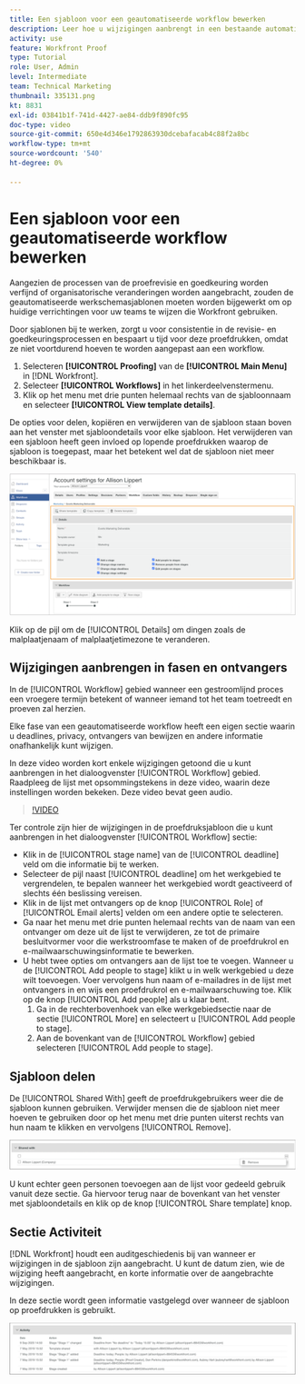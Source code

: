 ```yaml
---
title: Een sjabloon voor een geautomatiseerde workflow bewerken
description: Leer hoe u wijzigingen aanbrengt in een bestaande automatische proefdrukwerkstroomsjabloon in [!DNL  Workfront].
activity: use
feature: Workfront Proof
type: Tutorial
role: User, Admin
level: Intermediate
team: Technical Marketing
thumbnail: 335131.png
kt: 8831
exl-id: 03841b1f-741d-4427-ae84-ddb9f890fc95
doc-type: video
source-git-commit: 650e4d346e1792863930dcebafacab4c88f2a8bc
workflow-type: tm+mt
source-wordcount: '540'
ht-degree: 0%

---
```


# Een sjabloon voor een geautomatiseerde workflow bewerken

Aangezien de processen van de proefrevisie en goedkeuring worden verfijnd of organisatorische veranderingen worden aangebracht, zouden de geautomatiseerde werkschemasjablonen moeten worden bijgewerkt om op huidige verrichtingen voor uw teams te wijzen die Workfront gebruiken.

Door sjablonen bij te werken, zorgt u voor consistentie in de revisie- en goedkeuringsprocessen en bespaart u tijd voor deze proefdrukken, omdat ze niet voortdurend hoeven te worden aangepast aan een workflow.

1. Selecteren **[!UICONTROL Proofing]** van de **[!UICONTROL Main Menu]** in [!DNL Workfront].
1. Selecteer **[!UICONTROL Workflows]** in het linkerdeelvenstermenu.
1. Klik op het menu met drie punten helemaal rechts van de sjabloonnaam en selecteer **[!UICONTROL View template details]**.

De opties voor delen, kopiëren en verwijderen van de sjabloon staan boven aan het venster met sjabloondetails voor elke sjabloon. Het verwijderen van een sjabloon heeft geen invloed op lopende proefdrukken waarop de sjabloon is toegepast, maar het betekent wel dat de sjabloon niet meer beschikbaar is.

![Venster Sjabloondetails](assets/proof-system-setup-edit-templates-details-area.png)

<!--
Lean More URLs
-->

Klik op de pijl om de [!UICONTROL Details] om dingen zoals de malplaatjenaam of malplaatjetimezone te veranderen.

## Wijzigingen aanbrengen in fasen en ontvangers

In de [!UICONTROL Workflow] gebied wanneer een gestroomlijnd proces een vroegere termijn betekent of wanneer iemand tot het team toetreedt en proeven zal herzien.

Elke fase van een geautomatiseerde workflow heeft een eigen sectie waarin u deadlines, privacy, ontvangers van bewijzen en andere informatie onafhankelijk kunt wijzigen.

In deze video worden kort enkele wijzigingen getoond die u kunt aanbrengen in het dialoogvenster [!UICONTROL Workflow] gebied. Raadpleeg de lijst met opsommingstekens in deze video, waarin deze instellingen worden bekeken. Deze video bevat geen audio.

>[!VIDEO](https://video.tv.adobe.com/v/335131/?quality=12&learn=on)

Ter controle zijn hier de wijzigingen in de proefdruksjabloon die u kunt aanbrengen in het dialoogvenster [!UICONTROL Workflow] sectie:

* Klik in de [!UICONTROL stage name] van de [!UICONTROL deadline] veld om die informatie bij te werken.
* Selecteer de pijl naast [!UICONTROL deadline] om het werkgebied te vergrendelen, te bepalen wanneer het werkgebied wordt geactiveerd of slechts één beslissing vereisen.
* Klik in de lijst met ontvangers op de knop [!UICONTROL Role] of [!UICONTROL Email alerts] velden om een andere optie te selecteren.
* Ga naar het menu met drie punten helemaal rechts van de naam van een ontvanger om deze uit de lijst te verwijderen, ze tot de primaire besluitvormer voor die werkstroomfase te maken of de proefdrukrol en e-mailwaarschuwingsinformatie te bewerken.
* U hebt twee opties om ontvangers aan de lijst toe te voegen. Wanneer u de [!UICONTROL Add people to stage] klikt u in welk werkgebied u deze wilt toevoegen. Voer vervolgens hun naam of e-mailadres in de lijst met ontvangers in en wijs een proefdrukrol en e-mailwaarschuwing toe. Klik op de knop [!UICONTROL Add people] als u klaar bent.
   1. Ga in de rechterbovenhoek van elke werkgebiedsectie naar de sectie [!UICONTROL More] en selecteert u [!UICONTROL Add people to stage].
   1. Aan de bovenkant van de [!UICONTROL Workflow] gebied selecteren [!UICONTROL Add people to stage].

## Sjabloon delen

De [!UICONTROL Shared With] geeft de proefdrukgebruikers weer die de sjabloon kunnen gebruiken. Verwijder mensen die de sjabloon niet meer hoeven te gebruiken door op het menu met drie punten uiterst rechts van hun naam te klikken en vervolgens [!UICONTROL Remove].

![[!UICONTROL Shared With] list](assets/proof-system-setups-edit-template-shared-with.png)

U kunt echter geen personen toevoegen aan de lijst voor gedeeld gebruik vanuit deze sectie. Ga hiervoor terug naar de bovenkant van het venster met sjabloondetails en klik op de knop [!UICONTROL Share template] knop.

## Sectie Activiteit

[!DNL Workfront] houdt een auditgeschiedenis bij van wanneer er wijzigingen in de sjabloon zijn aangebracht. U kunt de datum zien, wie de wijziging heeft aangebracht, en korte informatie over de aangebrachte wijzigingen.

In deze sectie wordt geen informatie vastgelegd over wanneer de sjabloon op proefdrukken is gebruikt.

![Lijst met proefdrukken van activiteiten](assets/proof-system-setups-edit-template-activity.png)
